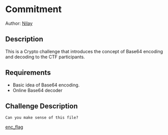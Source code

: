 # Commitment

Author: [Nilay](https://github.com/Nilsiloid)

## Description

This is a Crypto challenge that introduces the concept of Base64 encoding and decoding to the CTF participants.

## Requirements

- Basic idea of Base64 encoding.
- Online Base64 decoder

## Challenge Description

```
Can you make sense of this file?
```

[enc_flag](https://github.com/Nilsiloid/Zense-MiniCTF/blob/main/Crypto/Repetitions/enc_flag)
